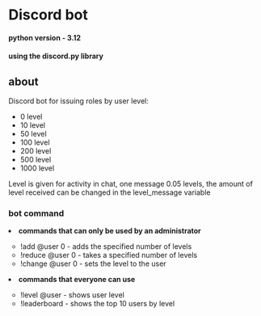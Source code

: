 <h1>Discord bot</h1>

<h4>python version - 3.12</h4>
<h4>using the discord.py library</h4>
<h2>about</h2>
Discord bot for issuing roles by user level:
<ul>
    <li>0 level</li>
    <li>10 level</li>
    <li>50 level</li>
    <li>100 level</li>
    <li>200 level</li>
    <li>500 level</li>
    <li>1000 level</li>
    </ul>
Level is given for activity in chat, one message 0.05 levels, the amount of level received can be changed in the level_message variable

<h3>bot command</h3>
<li><b>commands that can only be used by an administrator</b></li>
<ul type = "circle">
    <li>!add @user 0 - adds the specified number of levels</li>
    <li>!reduce @user 0 - takes a specified number of levels</li>
    <li>!change @user 0 - sets the level to the user</li>
</ul>
<li><b>commands that everyone can use</b></li>
<ul type = "circle">
    <li>!level @user - shows user level</li>
    <li>!leaderboard - shows the top 10 users by level</li>
</ul>